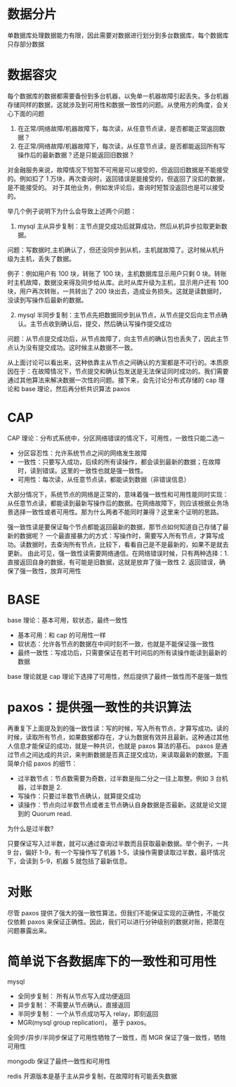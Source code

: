 # 数据分片

单数据库处理数据能力有限，因此需要对数据进行划分到多台数据库，每个数据库只存部分数据

# 数据容灾

每个数据库的数据都需要备份到多台机器，以免单一机器故障引起丢失。多台机器存储同样的数据，这就涉及到可用性和数据一致性的问题。从使用方的角度，会关心下面的问题

1. 在正常/网络故障/机器故障下，每次读，从任意节点读，是否都能正常返回数据？
2. 在正常/网络故障/机器故障下，每次读，从任意节点读，是否都能返回所有写操作后的最新数据？还是只能返回旧数据？

对金融服务来说，故障情况下短暂不可用是可以接受的，但返回旧数据是不能接受的。例如扣了 1 万块，再次查询时，返回错误是能接受的，但返回了没扣的数据，是不能接受的。 对于其他业务，例如发评论后，查询时短暂没返回也是可以接受的。

举几个例子说明下为什么会导致上述两个问题：

1. mysql 主从异步复制：主节点提交成功后就算成功，然后从机异步拉取更新数据。

问题：写数据时,主机确认了，但还没同步到从机，主机就故障了。这时候从机升级为主机，丢失了数据。

例子：例如用户有 100 块，转账了 100 块，主机数据库显示用户只剩 0 块。转账时主机故障，数据没来得及同步给从库。此时从库升级为主机，显示用户还有 100 块，用户再次转账，一共转出了 200 块出去，造成业务损失。这就是读数据时，没读到写操作后最新的数据。

2. mysql 半同步复制：主节点先把数据同步到从节点，从节点提交后向主节点确认。主节点收到确认后，提交，然后确认写操作提交成功

问题：从节点提交成功后，从节点故障了，向主节点的确认包也丢失了，因此主节点认为没有提交成功。这时候主从数据不一致。

从上面讨论可以看出来，这种依靠主从节点之间确认的方案都是不可行的。本质原因在于：在故障情况下，节点提交和确认包发送是无法保证同时成功的。我们需要通过其他算法来解决数据一次性的问题。接下来，会先讨论分布式存储的 cap 理论和 base 理论，然后再分析共识算法 paxos

# CAP

CAP 理论：分布式系统中，分区网络错误的情况下，可用性，一致性只能二选一

- 分区容忍性：允许系统节点之间的网络发生故障
- 一致性：只要写入成功，后续的所有读操作，都会读到最新的数据；在故障时，读到错误。这里的一致性也就是强一致性。
- 可用性：每次读，从任意节点读，都能读到数据（非错误信息）

大部分情况下，系统节点的网络是正常的，意味着强一致性和可用性能同时实现：从任意节点读，都能读到最新写操作后的数据。在网络故障下，则应该根据业务场景选择一致性或者可用性。那为什么两者不能同时兼得？这里来个证明的思路。

强一致性读是要保证每个节点都能返回最新的数据，那节点如何知道自己存储了最新的数据呢？
一个最直接暴力的方式：写操作时，需要写入所有节点，才算写成功。读数据时，去查询所有节点，比较下，看看自己是不是最新的，如果不是就去更新。 由此可见，强一致性读需要网络通信。在网络错误时候，只有两种选择：1. 直接返回自身的数据，有可能是旧数据，这就是放弃了强一致性 2. 返回错误，确保了强一致性，放弃可用性

# BASE

base 理论：基本可用，软状态，最终一致性

- 基本可用：和 cap 的可用性一样
- 软状态：允许各节点的数据在中间时刻不一致，也就是不能保证强一致性
- 最终一致性：写成功后，只需要保证在若干时间后的所有读操作能读到最新的数据

base 理论就是 cap 理论下选择了可用性，然后提供了最终一致性而不是强一致性

# paxos：提供强一致性的共识算法

再重复下上面提及到的强一致性读：写的时候，写入所有节点，才算写成功。读的时候，读取所有节点，如果数据都存在，才认为数据有效并且最新。这种通过其他人信息才能保证的成功，就是一种共识，也就是 paxos 算法的基石。 paxos 是通过节点之间达成的共识，来判断数据是否真正提交成功，来读取最新的数据。下面简单介绍 paxos 的细节：

- 过半数节点：节点数需要为奇数，过半数是指二分之一往上取整。例如 3 台机器，过半数是 2.
- 写操作：只要过半数节点确认，就算提交成功
- 读操作：节点向过半数节点或者主节点确认自身数据是否最新。这就是论文提到的 Quorum read.

为什么是过半数?

只要保证写入过半数，就可以通过查询过半数而且获取最新数据。举个例子，一共 9 台，偏好 1-9，有一个写操作写了机器 1-5，读操作需要读取过半数，最坏情况下，会读到 5-9，机器 5 就包括了最新信息。

# 对账

尽管 paxos 提供了强大的强一致性算法，但我们不能保证实现的正确性，不能仅仅依赖 paxos 来保证正确性。因此，我们可以进行分钟级别的数据对账，把潜在问题暴露出来。

# 简单说下各数据库下的一致性和可用性

mysql

- 全同步复制： 所有从节点写入成功便返回
- 异步复制： 不需要从节点确认，直接返回
- 半同步复制： 一个从节点成功写入 relay，即刻返回
- MGR(mysql group replication)， 基于 paxos。

全同步/异步/半同步保证了可用性牺牲了一致性，而 MGR
保证了强一致性，牺牲可用性

mongodb
保证了最终一致性和可用性

redis
开源版本是基于主从异步复制，在故障时有可能丢失数据
